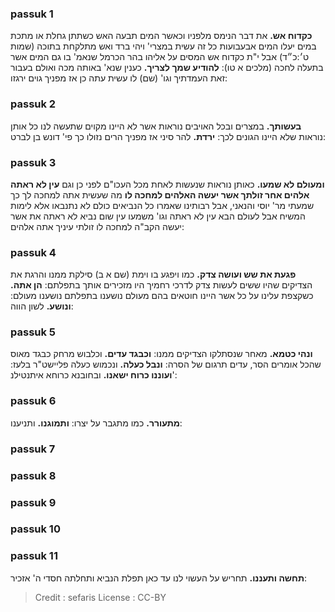 
### passuk 1
<b>כקדוח אש.</b> את דבר הנימס מלפניו וכאשר המים תבעה האש כשתתן גחלת או מתכת במים יעלו המים אבעבועות כל זה עשית במצרי' ויהי ברד ואש מתלקחת בתוכה (שמות ט׳:כ״ד) אבל י"ת כקדוח אש המסים על אליהו בהר הכרמל שנאמ' בו גם המים אשר בתעלה לחכה (מלכים א טו):
<b>להודיע שמך לצריך.</b> כענין שנא' באותה מכה ואולם בעבור זאת העמדתיך וגו' (שם) לו עשית עתה כן אז מפניך גוים ירגזו:

### passuk 2
<b>בעשותך.</b> במצרים ובכל האויבים נוראות אשר לא היינו מקוים שתעשה לנו כל אותן נוראות שלא היינו הגונים לכך:
<b>ירדת.</b> להר סיני אז מפניך הרים נזולו כך פי' דונש בן לברט:

### passuk 3
<b>ומעולם לא שמעו.</b> כאותן נוראות שנעשות לאחת מכל העכו"ם לפני כן וגם <b>עין לא ראתה אלהים אחר זולתך אשר יעשה האלהים למחכה לו</b> מה שעשית אתה למחכה לך כך שמעתי מר' יוסי והנאני, אבל רבותינו שאמרו כל הנביאים כולם לא נתנבאו אלא לימות המשיח אבל לעולם הבא עין לא ראתה וגו' משמעו עין שום נביא לא ראתה את אשר יעשה הקב"ה למחכה לו זולתי עיניך אתה אלהים:

### passuk 4
<b>פגעת את שש ועושה צדק.</b> כמו ויפגע בו וימת (שם א ב) סילקת ממנו והרגת את הצדיקים שהיו ששים לעשות צדק לדרכי רחמיך היו מזכירים אותך בתפלתם:
<b>הן אתה.</b> כשקצפת עלינו על כל אשר היינו חוטאים בהם מעולם נושענו בתפלתם נושענו מעולם:
<b>ונושע.</b> לשון הווה:

### passuk 5
<b>ונהי כטמא.</b> מאחר שנסתלקו הצדיקים ממנו:
<b>וכבגד עדים.</b> וכלבוש מרחק כבגד מאוס שהכל אומרים הסר, עדים תרגום של הסרה:
<b>ונבל כעלה.</b> ונכמוש כעלה פליישט"ר בלעז:
<b>ועוננו כרוח ישאנו.</b> ובחובנא כרוחא איתנטילנ':

### passuk 6
<b>מתעורר.</b> כמו מתגבר על יצרו:
<b>ותמוגנו.</b> ותניענו:

### passuk 7

### passuk 8

### passuk 9

### passuk 10

### passuk 11
<b>תחשה ותעננו.</b> תחריש על העשוי לנו עד כאן תפלת הנביא ותחלתה חסדי ה' אזכיר:

>Credit : sefaris
>License : CC-BY